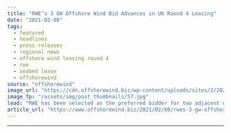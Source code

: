 ```yaml
---
title: "RWE’s 3 GW Offshore Wind Bid Advances in UK Round 4 Leasing"
date: "2021-02-08"
tags: 
  - featured
  - headlines
  - press releases
  - regional news
  - offshore wind leasing round 4
  - rwe
  - seabed lease
  - offshorewind
source: "offshorewind"
image_url: "https://cdn.offshorewind.biz/wp-content/uploads/sites/2/2021/02/08102003/rwe-e1612775767318.jpg"
image_fp: "/assets/img/post_thumbnails/57.jpg"
lead: "RWE has been selected as the preferred bidder for two adjacent offshore wind sites"
article_url: "https://www.offshorewind.biz/2021/02/08/rwes-3-gw-offshore-wind-bid-advances-in-uk-round-4-leasing/"
---
```


---
